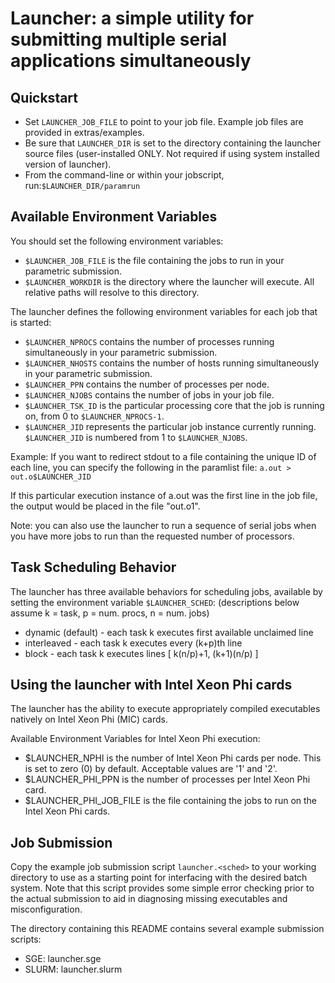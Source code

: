 # Launcher: a simple utility for submitting multiple serial applications simultaneously 

## Quickstart

* Set `LAUNCHER_JOB_FILE` to point to your job file. Example job files are provided in extras/examples.
* Be sure that `LAUNCHER_DIR` is set to the directory containing the launcher source files (user-installed ONLY. Not required if using system installed version of launcher).
* From the command-line or within your jobscript, run:`$LAUNCHER_DIR/paramrun`

## Available Environment Variables

You should set the following environment variables:

* `$LAUNCHER_JOB_FILE` is the file containing the jobs to run in your parametric submission.
* `$LAUNCHER_WORKDIR` is the directory where the launcher will execute. All relative paths will resolve to this directory.

The launcher defines the following environment variables for each job that is started:

* `$LAUNCHER_NPROCS` contains the number of processes running simultaneously in your parametric submission.
* `$LAUNCHER_NHOSTS` contains the number of hosts running simultaneously in your parametric submission.
* `$LAUNCHER_PPN` contains the number of processes per node.
* `$LAUNCHER_NJOBS` contains the number of jobs in your job file.
* `$LAUNCHER_TSK_ID` is the particular processing core that the job is running on, from 0 to `$LAUNCHER_NPROCS-1`.
* `$LAUNCHER_JID` represents the particular job instance currently running. `$LAUNCHER_JID` is numbered from 1 to `$LAUNCHER_NJOBS`.

Example: If you want to redirect stdout to a file containing the unique ID of each line, you can specify the following in the paramlist file: ```a.out > out.o$LAUNCHER_JID```
    
If this particular execution instance of a.out was the first line in the job file, the output would be placed in the file "out.o1".

Note: you can also use the launcher to run a sequence of serial jobs when you have more jobs to run than the requested number of processors.  

## Task Scheduling Behavior

The launcher has three available behaviors for scheduling jobs, available by setting the environment variable `$LAUNCHER_SCHED`: (descriptions below assume k = task, p = num. procs, n = num. jobs)

* dynamic (default) - each task k executes first available unclaimed line
* interleaved - each task k executes every (k+p)th line
* block - each task k executes lines [ k(n/p)+1, (k+1)(n/p) ]

## Using the launcher with Intel Xeon Phi cards

The launcher has the ability to execute appropriately compiled executables natively on Intel Xeon Phi (MIC) cards.

Available Environment Variables for Intel Xeon Phi execution:

* $LAUNCHER_NPHI is the number of Intel Xeon Phi cards per node. This is set to zero (0) by default. Acceptable values are '1' and '2'.
* $LAUNCHER_PHI_PPN is the number of processes per Intel Xeon Phi card.
* $LAUNCHER_PHI_JOB_FILE is the file containing the jobs to run on the Intel Xeon Phi cards. 

## Job Submission

  Copy the example job submission script `launcher.<sched>` to your
  working directory to use as a starting point for interfacing with
  the desired batch system. Note that this script provides some simple
  error checking prior to the actual submission to aid in diagnosing
  missing executables and misconfiguration.

  The directory containing this README contains several example submission
  scripts:
  
  * SGE:   launcher.sge
  * SLURM: launcher.slurm

